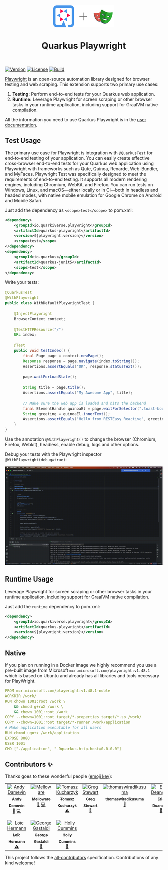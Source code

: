 <div align="center">
<img src="https://github.com/quarkiverse/quarkus-playwright/blob/main/docs/modules/ROOT/assets/images/quarkus.svg" width="67" height="70" ><img src="https://github.com/quarkiverse/quarkus-playwright/blob/main/docs/modules/ROOT/assets/images/plus-sign.svg" height="70" ><img src="https://github.com/quarkiverse/quarkus-playwright/blob/main/docs/modules/ROOT/assets/images/playwright.svg" height="70" >

# Quarkus Playwright
</div>
<br>

[![Version](https://img.shields.io/maven-central/v/io.quarkiverse.playwright/quarkus-playwright?logo=apache-maven&style=flat-square)](https://search.maven.org/artifact/io.quarkiverse.playwright/quarkus-playwright)
[![License](https://img.shields.io/badge/License-Apache%202.0-blue.svg?style=flat-square)](https://opensource.org/licenses/Apache-2.0)
[![Build](https://github.com/quarkiverse/quarkus-playwright/actions/workflows/build.yml/badge.svg)](https://github.com/quarkiverse/quarkus-playwright/actions/workflows/build.yml)

[Playwright](https://playwright.dev/) is an open-source automation library designed for browser testing and web scraping. This extension supports two primary use cases:

1. **Testing:** Perform end-to-end tests for your Quarkus web application.
2. **Runtime:** Leverage Playwright for screen scraping or other browser tasks in your runtime application, including support for GraalVM native compilation.

All the information you need to use Quarkus Playwright is in the [user documentation](https://docs.quarkiverse.io/quarkus-playwright/dev/).

## Test Usage

The primary use case for Playwright is integration with `@QuarkusTest` for end-to-end testing of your application. You can easily create effective cross-browser end-to-end tests for your Quarkus web application using Playwright with frameworks such as Qute, Quinoa, Renarde, Web-Bundler, and MyFaces. Playwright Test was specifically designed to meet the requirements of end-to-end testing. It supports all modern rendering engines, including Chromium, WebKit, and Firefox. You can run tests on Windows, Linux, and macOS—either locally or in CI—both in headless and headed modes, with native mobile emulation for Google Chrome on Android and Mobile Safari.


Just add the dependency as `<scope>test</scope>` to pom.xml:
```xml
<dependency>
    <groupId>io.quarkiverse.playwright</groupId>
    <artifactId>quarkus-playwright</artifactId>
    <version>${playwright.version}</version>
    <scope>test</scope>
</dependency>
<dependency>
    <groupId>io.quarkus</groupId>
    <artifactId>quarkus-junit5</artifactId>
    <scope>test</scope>
</dependency>
```
Write your tests:
````java
@QuarkusTest
@WithPlaywright
public class WithDefaultPlaywrightTest {

    @InjectPlaywright
    BrowserContext context;

    @TestHTTPResource("/")
    URL index;

    @Test
    public void testIndex() {
        final Page page = context.newPage();
        Response response = page.navigate(index.toString());
        Assertions.assertEquals("OK", response.statusText());

        page.waitForLoadState();

        String title = page.title();
        Assertions.assertEquals("My Awesome App", title);

        // Make sure the web app is loaded and hits the backend
        final ElementHandle quinoaEl = page.waitForSelector(".toast-body.received");
        String greeting = quinoaEl.innerText();
        Assertions.assertEquals("Hello from RESTEasy Reactive", greeting);
    }
}
````

Use the annotation `@WithPlaywright()` to change the browser (Chromium, Firefox, Webkit), headless, enable debug, logs and other options.

Debug your tests with the Playwright inspector `@WithPlaywright(debug=true)`:

![Debug](https://github.com/quarkiverse/quarkus-playwright/blob/main/docs/modules/ROOT/assets/images/playwright-debug.gif)

## Runtime Usage

Leverage Playwright for screen scraping or other browser tasks in your runtime application, including support for GraalVM native compilation.

Just add the `runtime` dependency to pom.xml:
```xml
<dependency>
    <groupId>io.quarkiverse.playwright</groupId>
    <artifactId>quarkus-playwright</artifactId>
    <version>${playwright.version}</version>
</dependency>
```

## Native

If you plan on running in a Docker image we highly recommend you use a pre-built image from Microsoft `mcr.microsoft.com/playwright:v1.48.1` which is based on Ubuntu and already has all libraries and tools necessary for PlayWright.

```yaml
FROM mcr.microsoft.com/playwright:v1.48.1-noble
WORKDIR /work/
RUN chown 1001:root /work \
    && chmod g+rwX /work \
    && chown 1001:root /work
COPY --chown=1001:root target/*.properties target/*.so /work/
COPY --chown=1001:root target/*-runner /work/application
# Make application executable for all users
RUN chmod ugo+x /work/application
EXPOSE 8080
USER 1001
CMD ["./application", "-Dquarkus.http.host=0.0.0.0"]
```

## Contributors ✨

Thanks goes to these wonderful people ([emoji key](https://allcontributors.org/docs/en/emoji-key)):

<!-- ALL-CONTRIBUTORS-LIST:START - Do not remove or modify this section -->
<!-- prettier-ignore-start -->
<!-- markdownlint-disable -->
<table>
  <tbody>
    <tr>
      <td align="center" valign="top" width="14.28%"><a href="https://github.com/ia3andy"><img src="https://avatars.githubusercontent.com/u/2223984?v=4?s=100" width="100px;" alt="Andy Damevin"/><br /><sub><b>Andy Damevin</b></sub></a><br /><a href="#maintenance-ia3andy" title="Maintenance">🚧</a> <a href="https://github.com/quarkiverse/quarkus-playwright/commits?author=ia3andy" title="Code">💻</a></td>
      <td align="center" valign="top" width="14.28%"><a href="https://melloware.com"><img src="https://avatars.githubusercontent.com/u/4399574?v=4?s=100" width="100px;" alt="Melloware"/><br /><sub><b>Melloware</b></sub></a><br /><a href="#maintenance-melloware" title="Maintenance">🚧</a> <a href="https://github.com/quarkiverse/quarkus-playwright/commits?author=melloware" title="Code">💻</a></td>
      <td align="center" valign="top" width="14.28%"><a href="https://github.com/kucharzyk"><img src="https://avatars.githubusercontent.com/u/5682894?v=4?s=100" width="100px;" alt="Tomasz Kucharzyk"/><br /><sub><b>Tomasz Kucharzyk</b></sub></a><br /><a href="https://github.com/quarkiverse/quarkus-playwright/commits?author=kucharzyk" title="Tests">⚠️</a></td>
      <td align="center" valign="top" width="14.28%"><a href="http://gjstewart.net"><img src="https://avatars.githubusercontent.com/u/7083701?v=4?s=100" width="100px;" alt="Greg Stewart"/><br /><sub><b>Greg Stewart</b></sub></a><br /><a href="#ideas-GregJohnStewart" title="Ideas, Planning, & Feedback">🤔</a></td>
      <td align="center" valign="top" width="14.28%"><a href="https://github.com/thomaswiradikusuma"><img src="https://avatars.githubusercontent.com/u/169544234?v=4?s=100" width="100px;" alt="thomaswiradikusuma"/><br /><sub><b>thomaswiradikusuma</b></sub></a><br /><a href="#ideas-thomaswiradikusuma" title="Ideas, Planning, & Feedback">🤔</a></td>
      <td align="center" valign="top" width="14.28%"><a href="https://developers.redhat.com/author/eric-deandrea"><img src="https://avatars.githubusercontent.com/u/363447?v=4?s=100" width="100px;" alt="Eric Deandrea"/><br /><sub><b>Eric Deandrea</b></sub></a><br /><a href="#ideas-edeandrea" title="Ideas, Planning, & Feedback">🤔</a></td>
      <td align="center" valign="top" width="14.28%"><a href="https://maxsonaraujo.miwteam.com.br/pt-BR"><img src="https://avatars.githubusercontent.com/u/91495720?v=4?s=100" width="100px;" alt="Maxson Araújo"/><br /><sub><b>Maxson Araújo</b></sub></a><br /><a href="#ideas-maxsonaraujo" title="Ideas, Planning, & Feedback">🤔</a></td>
    </tr>
    <tr>
      <td align="center" valign="top" width="14.28%"><a href="https://github.com/rmanibus"><img src="https://avatars.githubusercontent.com/u/10419172?v=4?s=100" width="100px;" alt="Loïc Hermann"/><br /><sub><b>Loïc Hermann</b></sub></a><br /><a href="https://github.com/quarkiverse/quarkus-playwright/commits?author=rmanibus" title="Tests">⚠️</a></td>
      <td align="center" valign="top" width="14.28%"><a href="http://gastaldi.wordpress.com"><img src="https://avatars.githubusercontent.com/u/54133?v=4?s=100" width="100px;" alt="George Gastaldi"/><br /><sub><b>George Gastaldi</b></sub></a><br /><a href="https://github.com/quarkiverse/quarkus-playwright/commits?author=gastaldi" title="Documentation">📖</a></td>
      <td align="center" valign="top" width="14.28%"><a href="https://hollycummins.com"><img src="https://avatars.githubusercontent.com/u/11509290?v=4?s=100" width="100px;" alt="Holly Cummins"/><br /><sub><b>Holly Cummins</b></sub></a><br /><a href="https://github.com/quarkiverse/quarkus-playwright/commits?author=holly-cummins" title="Documentation">📖</a></td>
    </tr>
  </tbody>
</table>

<!-- markdownlint-restore -->
<!-- prettier-ignore-end -->

<!-- ALL-CONTRIBUTORS-LIST:END -->

This project follows the [all-contributors](https://github.com/all-contributors/all-contributors) specification. Contributions of any kind welcome!